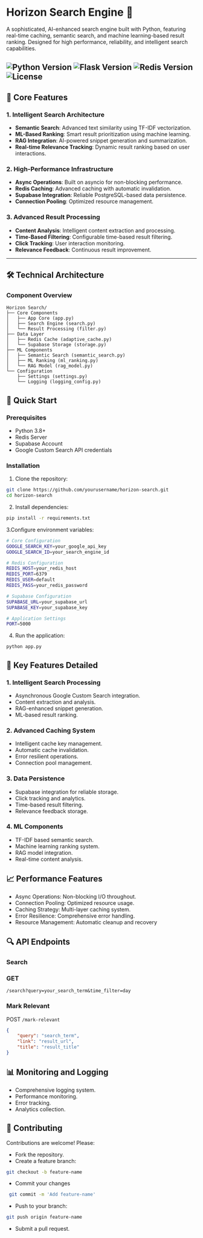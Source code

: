 # Horizon Search Engine 🚀

A sophisticated, AI-enhanced search engine built with Python, featuring real-time caching, semantic search, and machine learning-based result ranking. Designed for high performance, reliability, and intelligent search capabilities.

![Python Version](https://img.shields.io/badge/python-3.8+-blue.svg)
![Flask Version](https://img.shields.io/badge/flask-2.3.2-green.svg)
![Redis Version](https://img.shields.io/badge/redis-5.0.8-red.svg)
![License](https://img.shields.io/badge/license-MIT-blue.svg)
---

## 🌟 Core Features

### 1. Intelligent Search Architecture
- **Semantic Search**: Advanced text similarity using TF-IDF vectorization.
- **ML-Based Ranking**: Smart result prioritization using machine learning.
- **RAG Integration**: AI-powered snippet generation and summarization.
- **Real-time Relevance Tracking**: Dynamic result ranking based on user interactions.

### 2. High-Performance Infrastructure
- **Async Operations**: Built on asyncio for non-blocking performance.
- **Redis Caching**: Advanced caching with automatic invalidation.
- **Supabase Integration**: Reliable PostgreSQL-based data persistence.
- **Connection Pooling**: Optimized resource management.

### 3. Advanced Result Processing
- **Content Analysis**: Intelligent content extraction and processing.
- **Time-Based Filtering**: Configurable time-based result filtering.
- **Click Tracking**: User interaction monitoring.
- **Relevance Feedback**: Continuous result improvement.

---

## 🛠️ Technical Architecture

### Component Overview
```plaintext
Horizon Search/
├── Core Components
│   ├── App Core (app.py)
│   ├── Search Engine (search.py)
│   └── Result Processing (filter.py)
├── Data Layer
│   ├── Redis Cache (adaptive_cache.py)
│   └── Supabase Storage (storage.py)
├── ML Components
│   ├── Semantic Search (semantic_search.py)
│   ├── ML Ranking (ml_ranking.py)
│   └── RAG Model (rag_model.py)
└── Configuration
    ├── Settings (settings.py)
    └── Logging (logging_config.py)
```
## 🚀 Quick Start
### Prerequisites
- Python 3.8+
- Redis Server
- Supabase Account
- Google Custom Search API credentials

### Installation
1. Clone the repository:
```bash
git clone https://github.com/yourusername/horizon-search.git
cd horizon-search
```
2. Install dependencies:
```bash
pip install -r requirements.txt
```
3.Configure environment variables:
```bash
# Core Configuration
GOOGLE_SEARCH_KEY=your_google_api_key
GOOGLE_SEARCH_ID=your_search_engine_id

# Redis Configuration
REDIS_HOST=your_redis_host
REDIS_PORT=6379
REDIS_USER=default
REDIS_PASS=your_redis_password

# Supabase Configuration
SUPABASE_URL=your_supabase_url
SUPABASE_KEY=your_supabase_key

# Application Settings
PORT=5000
```
4. Run the application:
```
python app.py
```
## 🎯 Key Features Detailed
### 1. Intelligent Search Processing
- Asynchronous Google Custom Search integration.
- Content extraction and analysis.
- RAG-enhanced snippet generation.
- ML-based result ranking.
### 2. Advanced Caching System
- Intelligent cache key management.
- Automatic cache invalidation.
- Error resilient operations.
- Connection pool management.
### 3. Data Persistence
- Supabase integration for reliable storage.
- Click tracking and analytics.
- Time-based result filtering.
- Relevance feedback storage.
### 4. ML Components
- TF-IDF based semantic search.
- Machine learning ranking system.
- RAG model integration.
- Real-time content analysis.
  
## 📈 Performance Features
- Async Operations: Non-blocking I/O throughout.
- Connection Pooling: Optimized resource usage.
- Caching Strategy: Multi-layer caching system.
- Error Resilience: Comprehensive error handling.
- Resource Management: Automatic cleanup and recovery

## 🔍 API Endpoints
### Search
### GET 
```/search?query=your_search_term&time_filter=day```
### Mark Relevant 
POST ```/mark-relevant```
```json
{
    "query": "search_term",
    "link": "result_url",
    "title": "result_title"
}
```
## 📊 Monitoring and Logging
- Comprehensive logging system.
- Performance monitoring.
- Error tracking.
- Analytics collection.

## 🤝 Contributing
Contributions are welcome! Please:

- Fork the repository.
- Create a feature branch:
```bash
git checkout -b feature-name
```

- Commit your changes
```bash
 git commit -m 'Add feature-name'
```
- Push to your branch:
```bash
git push origin feature-name
```
- Submit a pull request.



